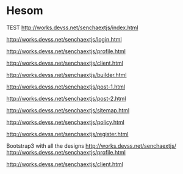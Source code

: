 # Hesom
TEST
http://works.devss.net/senchaextjs/index.html

http://works.devss.net/senchaextjs/login.html

http://works.devss.net/senchaextjs/profile.html

http://works.devss.net/senchaextjs/client.html

http://works.devss.net/senchaextjs/builder.html

http://works.devss.net/senchaextjs/post-1.html

http://works.devss.net/senchaextjs/post-2.html

http://works.devss.net/senchaextjs/sitemap.html

http://works.devss.net/senchaextjs/policy.html

http://works.devss.net/senchaextjs/register.html

Bootstrap3 with all the designs
http://works.devss.net/senchaextjs/
http://works.devss.net/senchaextjs/profile.html

http://works.devss.net/senchaextjs/client.html
